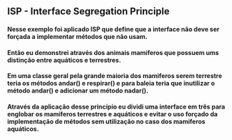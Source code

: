 ## ISP - Interface Segregation Principle
#### Nesse exemplo foi aplicado ISP que define que a interface não deve ser forçada a implementar métodos que não usam.
#### Então eu demonstrei através dos animais mamiferos que possuem ums distinção entre aquáticos e terrestres.
#### Em uma classe geral pela grande maioria dos mamiferos serem terrestre teria os métodos andar() e respirar() e para baleia teria que inutilizar o método andar() e adicionar um método nadar().
#### Através da aplicação desse princípio eu dividi uma interface em três para englobar os mamiferos terrestres e aquáticos e evitar o uso forçado da implementação de métodos sem utilização no caso dos mamiferos aquáticos.
